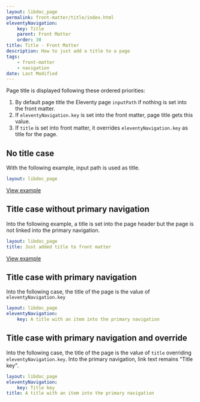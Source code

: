 ```yaml
---
layout: libdoc_page
permalink: front-matter/title/index.html
eleventyNavigation:
    key: Title
    parent: Front Matter
    order: 30
title: Title - Front Matter
description: How to just add a title to a page
tags:
    - front-matter
    - navigation
date: Last Modified
---
```


Page title is displayed following these ordered priorities:

1. By default page title the Eleventy page `inputPath` if nothing is set into the front matter.
1. If `eleventyNavigation.key` is set into the front matter, page title gets this value.
1. If `title` is set into front matter, it overrides `eleventyNavigation.key` as title for the page.

## No title case

With the following example, input path is used as title.

```yaml
layout: libdoc_page
```

[View example](/content/front-matter/examples/minimal.md)

## Title case without primary navigation

Into the following example, a title is set into the page header but the page is not linked into the primary navigation.

```yaml
layout: libdoc_page
title: Just added title to front matter
```

[View example](/content/front-matter/examples/title.md)

## Title case with primary navigation

Into the following case, the title of the page is the value of `eleventyNavigation.key`

```yaml
layout: libdoc_page
eleventyNavigation:
    key: A title with an item into the primary navigation
```

## Title case with primary navigation and override

Into the following case, the title of the page is the value of `title` overriding `eleventyNavigation.key`. Into the primary navigation, link text remains <q>Title key</q>.

```yaml
layout: libdoc_page
eleventyNavigation:
    key: Title key
title: A title with an item into the primary navigation
```